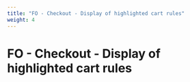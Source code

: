 ```yaml
---
title: "FO - Checkout - Display of highlighted cart rules"
weight: 4
---
```


# FO - Checkout - Display of highlighted cart rules
